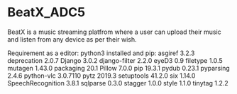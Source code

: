 # BeatX_ADC5
BeatX is a music streaming platfrom where a user can upload their music and listen from any device as per their wish.

Requirement as a editor:
python3 installed
and pip:
        asgiref           3.2.3
        deprecation       2.0.7
        Django            3.0.2
        django-filter     2.2.0
        eyeD3             0.9
        filetype          1.0.5
        mutagen           1.43.0
        packaging         20.1
        Pillow            7.0.0
        pip               19.3.1
        pydub             0.23.1
        pyparsing         2.4.6
        python-vlc        3.0.7110
        pytz              2019.3
        setuptools        41.2.0
        six               1.14.0
        SpeechRecognition 3.8.1
        sqlparse          0.3.0
        stagger           1.0.0
        style             1.1.0
        tinytag           1.2.2


